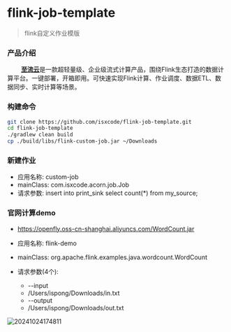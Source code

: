 # flink-job-template

> flink自定义作业模版

### 产品介绍
  
&nbsp;&nbsp;&nbsp;&nbsp;&nbsp;&nbsp;&nbsp; [**至流云**](https://zhiliuyun.isxcode.com)是一款超轻量级、企业级流式计算产品，围绕Flink生态打造的数据计算平台。一键部署，开箱即用。可快速实现Flink计算、作业调度、数据ETL、数据同步、实时计算等场景。

### 构建命令

```bash
git clone https://github.com/isxcode/flink-job-template.git
cd flink-job-template
./gradlew clean build
cp ./build/libs/flink-custom-job.jar ~/Downloads
```

### 新建作业

- 应用名称: custom-job
- mainClass: com.isxcode.acorn.job.Job
- 请求参数: insert into print_sink select count(*) from my_source;

### 官网计算demo

- https://openfly.oss-cn-shanghai.aliyuncs.com/WordCount.jar

- 应用名称: flink-demo
- mainClass: org.apache.flink.examples.java.wordcount.WordCount
- 请求参数(4个): 
  - --input
  - /Users/ispong/Downloads/in.txt
  - --output
  - /Users/ispong/Downloads/out.txt

![20241024174811](https://img.isxcode.com/picgo/20241024174811.png)